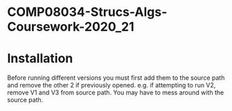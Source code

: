 # COMP08034-Strucs-Algs-Coursework-2020_21
# Installation 

Before running different versions you must first add them to the source path and remove the other 2 if previously opened.
e.g. if attempting to run V2, remove V1 and V3 from source path.
You may have to mess around with the source path.

